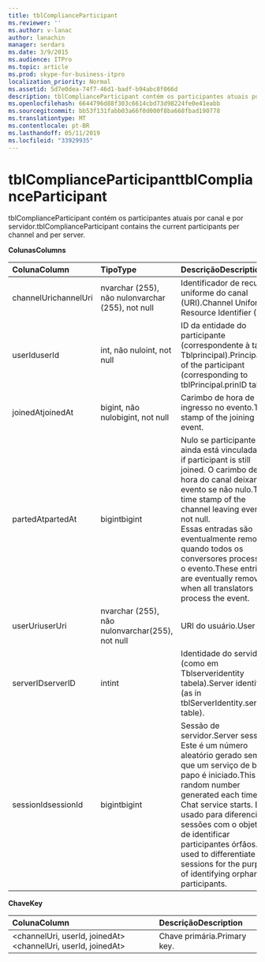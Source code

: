 ```yaml
---
title: tblComplianceParticipant
ms.reviewer: ''
ms.author: v-lanac
author: lanachin
manager: serdars
ms.date: 3/9/2015
ms.audience: ITPro
ms.topic: article
ms.prod: skype-for-business-itpro
localization_priority: Normal
ms.assetid: 5d7e0dea-74f7-46d1-badf-b94abc8f066d
description: tblComplianceParticipant contém os participantes atuais por canal e por servidor.
ms.openlocfilehash: 6644796d88f303c6614cbd73d98224fe0e41eabb
ms.sourcegitcommit: bb53f131fabb03a66f0d000f8ba668fbad190778
ms.translationtype: MT
ms.contentlocale: pt-BR
ms.lasthandoff: 05/11/2019
ms.locfileid: "33929935"
---
```

# <a name="tblcomplianceparticipant"></a><span data-ttu-id="14cbc-103">tblComplianceParticipant</span><span class="sxs-lookup"><span data-stu-id="14cbc-103">tblComplianceParticipant</span></span>
 
<span data-ttu-id="14cbc-104">tblComplianceParticipant contém os participantes atuais por canal e por servidor.</span><span class="sxs-lookup"><span data-stu-id="14cbc-104">tblComplianceParticipant contains the current participants per channel and per server.</span></span>
  
<span data-ttu-id="14cbc-105">**Colunas**</span><span class="sxs-lookup"><span data-stu-id="14cbc-105">**Columns**</span></span>

|<span data-ttu-id="14cbc-106">**Coluna**</span><span class="sxs-lookup"><span data-stu-id="14cbc-106">**Column**</span></span>|<span data-ttu-id="14cbc-107">**Tipo**</span><span class="sxs-lookup"><span data-stu-id="14cbc-107">**Type**</span></span>|<span data-ttu-id="14cbc-108">**Descrição**</span><span class="sxs-lookup"><span data-stu-id="14cbc-108">**Description**</span></span>|
|:-----|:-----|:-----|
|<span data-ttu-id="14cbc-109">channelUri</span><span class="sxs-lookup"><span data-stu-id="14cbc-109">channelUri</span></span>  <br/> |<span data-ttu-id="14cbc-110">nvarchar (255), não nulo</span><span class="sxs-lookup"><span data-stu-id="14cbc-110">nvarchar (255), not null</span></span>  <br/> |<span data-ttu-id="14cbc-111">Identificador de recurso uniforme do canal (URI).</span><span class="sxs-lookup"><span data-stu-id="14cbc-111">Channel Uniform Resource Identifier (URI).</span></span>  <br/> |
|<span data-ttu-id="14cbc-112">userId</span><span class="sxs-lookup"><span data-stu-id="14cbc-112">userId</span></span>  <br/> |<span data-ttu-id="14cbc-113">int, não nulo</span><span class="sxs-lookup"><span data-stu-id="14cbc-113">int, not null</span></span>  <br/> |<span data-ttu-id="14cbc-114">ID da entidade do participante (correspondente à tabela Tblprincipal).</span><span class="sxs-lookup"><span data-stu-id="14cbc-114">Principal ID of the participant (corresponding to tblPrincipal.prinID table).</span></span>  <br/> |
|<span data-ttu-id="14cbc-115">joinedAt</span><span class="sxs-lookup"><span data-stu-id="14cbc-115">joinedAt</span></span>  <br/> |<span data-ttu-id="14cbc-116">bigint, não nulo</span><span class="sxs-lookup"><span data-stu-id="14cbc-116">bigint, not null</span></span>  <br/> |<span data-ttu-id="14cbc-117">Carimbo de hora de ingresso no evento.</span><span class="sxs-lookup"><span data-stu-id="14cbc-117">Time stamp of the joining event.</span></span>  <br/> |
|<span data-ttu-id="14cbc-118">partedAt</span><span class="sxs-lookup"><span data-stu-id="14cbc-118">partedAt</span></span>  <br/> |<span data-ttu-id="14cbc-119">bigint</span><span class="sxs-lookup"><span data-stu-id="14cbc-119">bigint</span></span>  <br/> |<span data-ttu-id="14cbc-120">Nulo se participante ainda está vinculada.</span><span class="sxs-lookup"><span data-stu-id="14cbc-120">Null if participant is still joined.</span></span> <span data-ttu-id="14cbc-121">O carimbo de hora do canal deixando evento se não nulo.</span><span class="sxs-lookup"><span data-stu-id="14cbc-121">The time stamp of the channel leaving event if not null.</span></span>  <br/> <span data-ttu-id="14cbc-122">Essas entradas são eventualmente removidas quando todos os conversores processam o evento.</span><span class="sxs-lookup"><span data-stu-id="14cbc-122">These entries are eventually removed when all translators process the event.</span></span>  <br/> |
|<span data-ttu-id="14cbc-123">userUri</span><span class="sxs-lookup"><span data-stu-id="14cbc-123">userUri</span></span>  <br/> |<span data-ttu-id="14cbc-124">nvarchar (255), não nulo</span><span class="sxs-lookup"><span data-stu-id="14cbc-124">nvarchar(255), not null</span></span>  <br/> |<span data-ttu-id="14cbc-125">URI do usuário.</span><span class="sxs-lookup"><span data-stu-id="14cbc-125">User URI.</span></span>  <br/> |
|<span data-ttu-id="14cbc-126">serverID</span><span class="sxs-lookup"><span data-stu-id="14cbc-126">serverID</span></span>  <br/> |<span data-ttu-id="14cbc-127">int</span><span class="sxs-lookup"><span data-stu-id="14cbc-127">int</span></span>  <br/> |<span data-ttu-id="14cbc-128">Identidade do servidor (como em Tblserveridentity tabela).</span><span class="sxs-lookup"><span data-stu-id="14cbc-128">Server identity (as in tblServerIdentity.serverID table).</span></span>  <br/> |
|<span data-ttu-id="14cbc-129">sessionId</span><span class="sxs-lookup"><span data-stu-id="14cbc-129">sessionId</span></span>  <br/> |<span data-ttu-id="14cbc-130">bigint</span><span class="sxs-lookup"><span data-stu-id="14cbc-130">bigint</span></span>  <br/> |<span data-ttu-id="14cbc-131">Sessão de servidor.</span><span class="sxs-lookup"><span data-stu-id="14cbc-131">Server session.</span></span> <span data-ttu-id="14cbc-132">Este é um número aleatório gerado sempre que um serviço de bate-papo é iniciado.</span><span class="sxs-lookup"><span data-stu-id="14cbc-132">This is a random number generated each time a Chat service starts.</span></span> <span data-ttu-id="14cbc-133">Ele é usado para diferenciar sessões com o objetivo de identificar participantes órfãos.</span><span class="sxs-lookup"><span data-stu-id="14cbc-133">It is used to differentiate sessions for the purpose of identifying orphaned participants.</span></span>  <br/> |
   
<span data-ttu-id="14cbc-134">**Chave**</span><span class="sxs-lookup"><span data-stu-id="14cbc-134">**Key**</span></span>

|<span data-ttu-id="14cbc-135">**Coluna**</span><span class="sxs-lookup"><span data-stu-id="14cbc-135">**Column**</span></span>|<span data-ttu-id="14cbc-136">**Descrição**</span><span class="sxs-lookup"><span data-stu-id="14cbc-136">**Description**</span></span>|
|:-----|:-----|
|<span data-ttu-id="14cbc-137">\<channelUri, userId, joinedAt\></span><span class="sxs-lookup"><span data-stu-id="14cbc-137">\<channelUri, userId, joinedAt\></span></span>  <br/> |<span data-ttu-id="14cbc-138">Chave primária.</span><span class="sxs-lookup"><span data-stu-id="14cbc-138">Primary key.</span></span>  <br/> |
   

